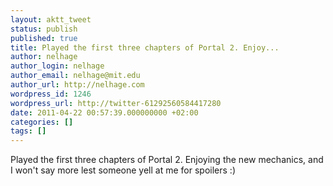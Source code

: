 ```yaml
---
layout: aktt_tweet
status: publish
published: true
title: Played the first three chapters of Portal 2. Enjoy...
author: nelhage
author_login: nelhage
author_email: nelhage@mit.edu
author_url: http://nelhage.com
wordpress_id: 1246
wordpress_url: http://twitter-61292560584417280
date: 2011-04-22 00:57:39.000000000 +02:00
categories: []
tags: []
---
```

Played the first three chapters of Portal 2. Enjoying the new mechanics, and I won't say more lest someone yell at me for spoilers :)
